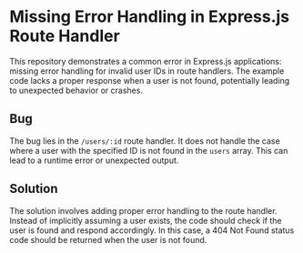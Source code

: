 # Missing Error Handling in Express.js Route Handler

This repository demonstrates a common error in Express.js applications: missing error handling for invalid user IDs in route handlers. The example code lacks a proper response when a user is not found, potentially leading to unexpected behavior or crashes.

## Bug
The bug lies in the `/users/:id` route handler.  It does not handle the case where a user with the specified ID is not found in the `users` array.  This can lead to a runtime error or unexpected output.

## Solution
The solution involves adding proper error handling to the route handler.  Instead of implicitly assuming a user exists, the code should check if the user is found and respond accordingly. In this case, a 404 Not Found status code should be returned when the user is not found.
